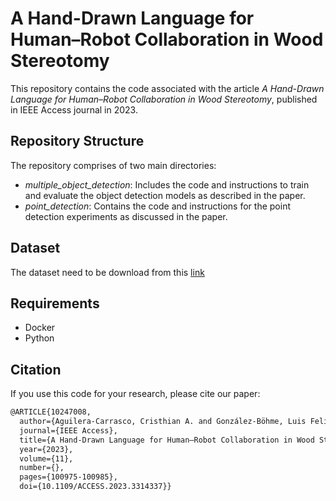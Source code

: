# A Hand-Drawn Language for Human–Robot Collaboration in Wood Stereotomy

This repository contains the code associated with the article *A Hand-Drawn Language for Human–Robot Collaboration in Wood Stereotomy*, published in IEEE Access journal in 2023. 

## Repository Structure

The repository comprises of two main directories:

- *multiple_object_detection*: Includes the code and instructions to train and evaluate the object detection models as described in the paper.
- *point_detection*: Contains the code and instructions for the point detection experiments as discussed in the paper.

## Dataset

The dataset need to be download from this [link](https://drive.google.com/file/d/1-YgUlljDaae-Cww2-aI4l35a3xvgrsT4/view?usp=drivesdk) 

## Requirements

- Docker
- Python

## Citation

If you use this code for your research, please cite our paper:

```latex
@ARTICLE{10247008,
  author={Aguilera-Carrasco, Cristhian A. and González-Böhme, Luis Felipe and Valdes, Francisco and Quitral-Zapata, Francisco Javier and Raducanu, Bogdan},
  journal={IEEE Access}, 
  title={A Hand-Drawn Language for Human–Robot Collaboration in Wood Stereotomy},
  year={2023},
  volume={11},
  number={},
  pages={100975-100985},
  doi={10.1109/ACCESS.2023.3314337}}
```
